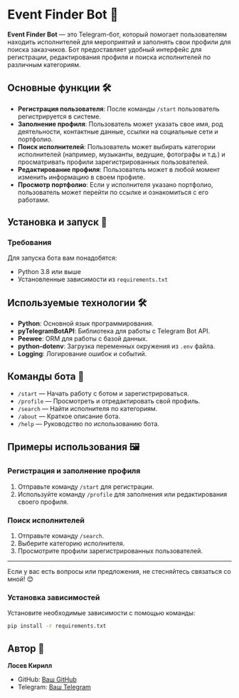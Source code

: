 # Event Finder Bot 🎉

**Event Finder Bot** — это Telegram-бот, который помогает пользователям находить исполнителей для мероприятий и заполнять свои профили для поиска заказчиков. Бот предоставляет удобный интерфейс для регистрации, редактирования профиля и поиска исполнителей по различным категориям.

## Основные функции 🛠️

- **Регистрация пользователя**: После команды `/start` пользователь регистрируется в системе.
- **Заполнение профиля**: Пользователь может указать свое имя, род деятельности, контактные данные, ссылки на социальные сети и портфолио.
- **Поиск исполнителей**: Пользователь может выбирать категории исполнителей (например, музыканты, ведущие, фотографы и т.д.) и просматривать профили зарегистрированных пользователей.
- **Редактирование профиля**: Пользователь может в любой момент изменить информацию в своем профиле.
- **Просмотр портфолио**: Если у исполнителя указано портфолио, пользователь может перейти по ссылке и ознакомиться с его работами.

## Установка и запуск 🚀

### Требования

Для запуска бота вам понадобятся:

- Python 3.8 или выше
- Установленные зависимости из `requirements.txt`

## Используемые технологии 🛠️

- **Python**: Основной язык программирования.
- **pyTelegramBotAPI**: Библиотека для работы с Telegram Bot API.
- **Peewee**: ORM для работы с базой данных.
- **python-dotenv**: Загрузка переменных окружения из `.env` файла.
- **Logging**: Логирование ошибок и событий.


## Команды бота 📜

- `/start` — Начать работу с ботом и зарегистрироваться.
- `/profile` — Просмотреть и отредактировать свой профиль.
- `/search` — Найти исполнителя по категориям.
- `/about` — Краткое описание бота.
- `/help` — Руководство по использованию бота.

## Примеры использования 🖼️

### Регистрация и заполнение профиля

1. Отправьте команду `/start` для регистрации.
2. Используйте команду `/profile` для заполнения или редактирования своего профиля.

### Поиск исполнителей

1. Отправьте команду `/search`.
2. Выберите категорию исполнителя.
3. Просмотрите профили зарегистрированных пользователей.

---

Если у вас есть вопросы или предложения, не стесняйтесь связаться со мной! 😊


### Установка зависимостей

Установите необходимые зависимости с помощью команды:

```bash
pip install -r requirements.txt
```

## Автор 👤

**Лосев Кирилл**  
- GitHub: [Ваш GitHub](https://github.com/uk-kirya)  
- Telegram: [Ваш Telegram](https://t.me/kirilllossev)  